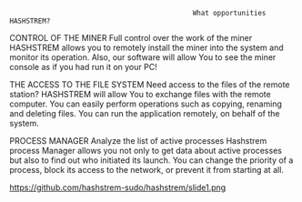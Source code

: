                                                 What opportunities HASHSTREM?

CONTROL OF THE MINER
Full control over the work of the miner
HASHSTREM allows you to remotely install the miner into the system and monitor its operation. Also, our software will allow You to see the miner console as if you had run it on your PC!

THE ACCESS TO THE FILE SYSTEM
Need access to the files of the remote station?
HASHSTREM will allow You to exchange files with the remote computer. You can easily perform operations such as copying, renaming and deleting files. You can run the application remotely, on behalf of the system.

PROCESS MANAGER
Analyze the list of active processes
Hashstrem process Manager allows you not only to get data about active processes but also to find out who initiated its launch. You can change the priority of a process, block its access to the network, or prevent it from starting at all.

https://github.com/hashstrem-sudo/hashstrem/slide1.png
